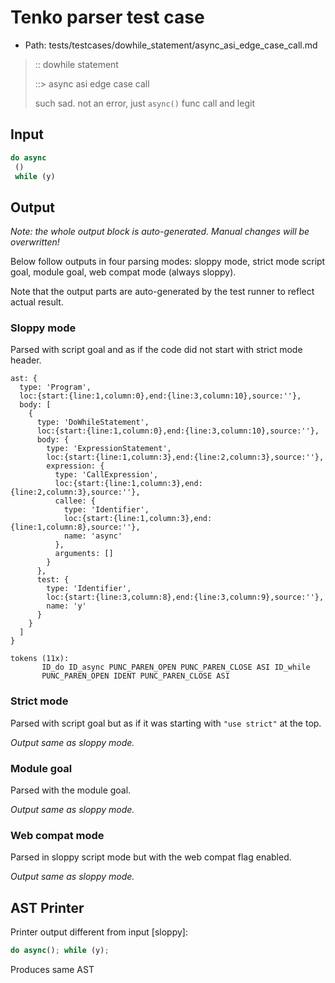 # Tenko parser test case

- Path: tests/testcases/dowhile_statement/async_asi_edge_case_call.md

> :: dowhile statement
>
> ::> async asi edge case call
>
> such sad. not an error, just `async()` func call and legit

## Input

`````js
do async 
 () 
 while (y)
`````

## Output

_Note: the whole output block is auto-generated. Manual changes will be overwritten!_

Below follow outputs in four parsing modes: sloppy mode, strict mode script goal, module goal, web compat mode (always sloppy).

Note that the output parts are auto-generated by the test runner to reflect actual result.

### Sloppy mode

Parsed with script goal and as if the code did not start with strict mode header.

`````
ast: {
  type: 'Program',
  loc:{start:{line:1,column:0},end:{line:3,column:10},source:''},
  body: [
    {
      type: 'DoWhileStatement',
      loc:{start:{line:1,column:0},end:{line:3,column:10},source:''},
      body: {
        type: 'ExpressionStatement',
        loc:{start:{line:1,column:3},end:{line:2,column:3},source:''},
        expression: {
          type: 'CallExpression',
          loc:{start:{line:1,column:3},end:{line:2,column:3},source:''},
          callee: {
            type: 'Identifier',
            loc:{start:{line:1,column:3},end:{line:1,column:8},source:''},
            name: 'async'
          },
          arguments: []
        }
      },
      test: {
        type: 'Identifier',
        loc:{start:{line:3,column:8},end:{line:3,column:9},source:''},
        name: 'y'
      }
    }
  ]
}

tokens (11x):
       ID_do ID_async PUNC_PAREN_OPEN PUNC_PAREN_CLOSE ASI ID_while
       PUNC_PAREN_OPEN IDENT PUNC_PAREN_CLOSE ASI
`````

### Strict mode

Parsed with script goal but as if it was starting with `"use strict"` at the top.

_Output same as sloppy mode._

### Module goal

Parsed with the module goal.

_Output same as sloppy mode._

### Web compat mode

Parsed in sloppy script mode but with the web compat flag enabled.

_Output same as sloppy mode._

## AST Printer

Printer output different from input [sloppy]:

````js
do async(); while (y);
````

Produces same AST
